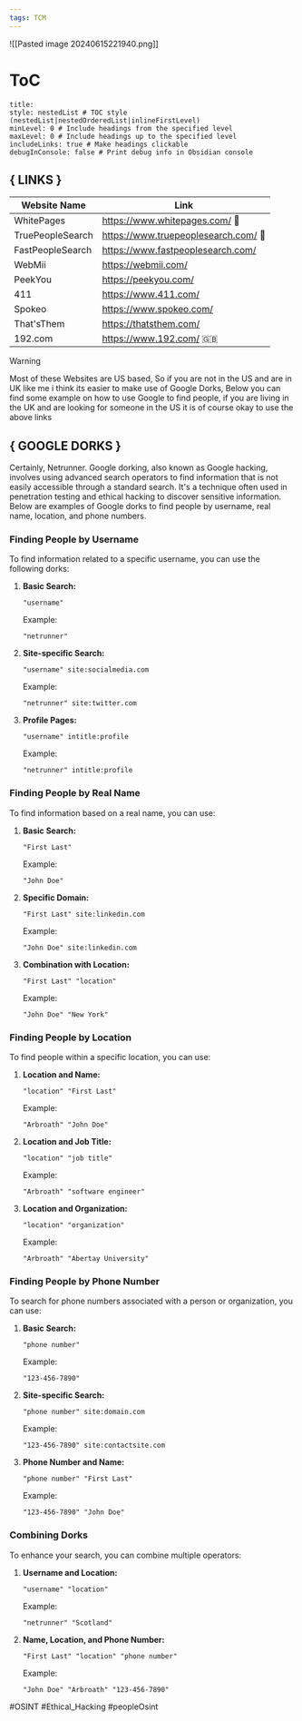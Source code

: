```yaml
---
tags: TCM
---
```

![[Pasted image 20240615221940.png]]

# ToC
```table-of-contents
title: 
style: nestedList # TOC style (nestedList|nestedOrderedList|inlineFirstLevel)
minLevel: 0 # Include headings from the specified level
maxLevel: 0 # Include headings up to the specified level
includeLinks: true # Make headings clickable
debugInConsole: false # Print debug info in Obsidian console
```


## { LINKS }

| Website Name     | Link                                 |
| ---------------- | ------------------------------------ |
| WhitePages       | https://www.whitepages.com/ 🐐       |
| TruePeopleSearch | https://www.truepeoplesearch.com/ 🐐 |
| FastPeopleSearch | https://www.fastpeoplesearch.com/    |
| WebMii           | https://webmii.com/                  |
| PeekYou          | https://peekyou.com/                 |
| 411              | https://www.411.com/                 |
| Spokeo           | https://www.spokeo.com/              |
| That'sThem       | https://thatsthem.com/               |
| 192.com          | https://www.192.com/ 🇬🇧                |

> [!warning]
> Most of these Websites are US based, So if you are not in the US and are in UK like me i think its easier to make use of Google Dorks, Below you can find some example on  how to use Google to find people,  if you are living in the UK and are looking for someone in the US it is of course okay to use the above links 

## { GOOGLE DORKS }
Certainly, Netrunner. Google dorking, also known as Google hacking, involves using advanced search operators to find information that is not easily accessible through a standard search. It's a technique often used in penetration testing and ethical hacking to discover sensitive information. Below are examples of Google dorks to find people by username, real name, location, and phone numbers.

### Finding People by Username

To find information related to a specific username, you can use the following dorks:

1. **Basic Search:**
   ```
   "username"
   ```
   Example:
   ```
   "netrunner"
   ```

2. **Site-specific Search:**
   ```
   "username" site:socialmedia.com
   ```
   Example:
   ```
   "netrunner" site:twitter.com
   ```

3. **Profile Pages:**
   ```
   "username" intitle:profile
   ```
   Example:
   ```
   "netrunner" intitle:profile
   ```

### Finding People by Real Name

To find information based on a real name, you can use:

1. **Basic Search:**
   ```
   "First Last"
   ```
   Example:
   ```
   "John Doe"
   ```

2. **Specific Domain:**
   ```
   "First Last" site:linkedin.com
   ```
   Example:
   ```
   "John Doe" site:linkedin.com
   ```

3. **Combination with Location:**
   ```
   "First Last" "location"
   ```
   Example:
   ```
   "John Doe" "New York"
   ```

### Finding People by Location

To find people within a specific location, you can use:

1. **Location and Name:**
   ```
   "location" "First Last"
   ```
   Example:
   ```
   "Arbroath" "John Doe"
   ```

2. **Location and Job Title:**
   ```
   "location" "job title"
   ```
   Example:
   ```
   "Arbroath" "software engineer"
   ```

3. **Location and Organization:**
   ```
   "location" "organization"
   ```
   Example:
   ```
   "Arbroath" "Abertay University"
   ```

### Finding People by Phone Number

To search for phone numbers associated with a person or organization, you can use:

1. **Basic Search:**
   ```
   "phone number"
   ```
   Example:
   ```
   "123-456-7890"
   ```

2. **Site-specific Search:**
   ```
   "phone number" site:domain.com
   ```
   Example:
   ```
   "123-456-7890" site:contactsite.com
   ```

3. **Phone Number and Name:**
   ```
   "phone number" "First Last"
   ```
   Example:
   ```
   "123-456-7890" "John Doe"
   ```

### Combining Dorks

To enhance your search, you can combine multiple operators:

1. **Username and Location:**
   ```
   "username" "location"
   ```
   Example:
   ```
   "netrunner" "Scotland"
   ```

2. **Name, Location, and Phone Number:**
   ```
   "First Last" "location" "phone number"
   ```
   Example:
   ```
   "John Doe" "Arbroath" "123-456-7890"
   ```

#OSINT #Ethical_Hacking #peopleOsint